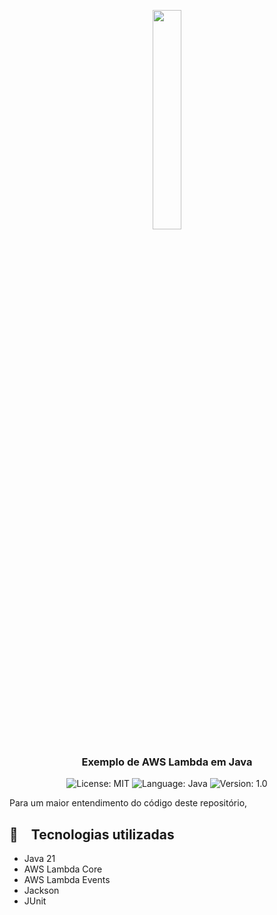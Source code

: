 <p align="center" width="100%">
    <img width="30%" src="https://github.com/buildrun-tech/buildrun-aws-lambda-java-starter-example/blob/main/images/lambda.png"> 
</p>


<h3 align="center">
  Exemplo de AWS Lambda em Java
</h3>

<p align="center">

  <img alt="License: MIT" src="https://img.shields.io/badge/license-MIT-%2304D361">
  <img alt="Language: Java" src="https://img.shields.io/badge/language-java-green">
  <img alt="Version: 1.0" src="https://img.shields.io/badge/version-1.0-yellowgreen">

</p>

Para um maior entendimento do código deste repositório,

## :rocket: Tecnologias utilizadas

* Java 21
* AWS Lambda Core
* AWS Lambda Events
* Jackson
* JUnit

